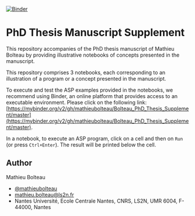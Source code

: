 [![Binder](https://mybinder.org/badge_logo.svg)](https://mybinder.org/v2/gh/mathieubolteau/Bolteau_PhD_Thesis_Supplement/master)

# PhD Thesis Manuscript Supplement 

This repository accompanies of the PhD thesis manuscript of Mathieu Bolteau by providing illustrative notebooks of concepts presented in the manuscript.

This repository comprises 3 notebooks, each corresponding to an illustration of a program or a concept presented in the manuscript.

To execute and test the ASP examples provided in the notebooks, we recommend using Binder, an online platform that provides access to an executable environment. Please click on the following link: [https://mybinder.org/v2/gh/mathieubolteau/Bolteau_PhD_Thesis_Supplement/master](https://mybinder.org/v2/gh/mathieubolteau/Bolteau_PhD_Thesis_Supplement/master).


In a notebook, to execute an ASP program, click on a cell and then on `Run` (or press `Ctrl+Enter`). The result will be printed below the cell.


## Author
Mathieu Bolteau 
* [@mathieubolteau](https://github.com/mathieubolteau)
* [mathieu.bolteau@ls2n.fr](mailto:mathieu.bolteau@ls2n.fr)
* Nantes Université, Ecole Centrale Nantes, CNRS, LS2N, UMR 6004, F-44000, Nantes